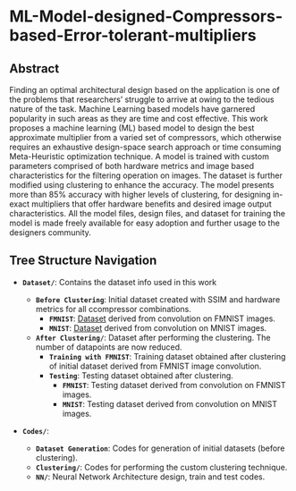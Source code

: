 # ML-Model-designed-Compressors-based-Error-tolerant-multipliers

## Abstract 
Finding an optimal architectural design based on the application is one of the problems that researchers’ struggle to arrive at owing to the tedious nature of the task. Machine Learning based models have garnered popularity in such areas as they are time and cost effective. This work proposes a machine learning (ML) based model to design the best approximate multiplier from a varied set of compressors, which otherwise
requires an exhaustive design-space search approach or time consuming Meta-Heuristic optimization technique. A model is trained with custom parameters comprised of both hardware metrics and image based characteristics for the filtering operation on images. The dataset is further modified using clustering to enhance the accuracy. The model presents more than 85% accuracy with higher levels of clustering, for designing in-exact multipliers that offer hardware benefits and desired image output characteristics. All the model files, design files, and dataset for training the model is made freely available for easy adoption and further usage to the designers community.

## Tree Structure Navigation

- **`Dataset/`**: Contains the dataset info used in this work
  - **`Before Clustering`**: Initial dataset created with SSIM and hardware metrics for all ccompressor combinations.
     - **`FMNIST`**: [Dataset](https://iiitbac-my.sharepoint.com/:x:/g/personal/rachana_kaparthi_iiitb_ac_in/EeLTKVVfF2BPtMKkEQZqC88Bl3hZUCa1AgVIb3Zp8rFRqg?e=Xqyo7Q) derived from convolution on FMNIST images.
     - **`MNIST`**: [Dataset](https://iiitbac-my.sharepoint.com/:x:/g/personal/rachana_kaparthi_iiitb_ac_in/Eb4zZBcZeHtEk3gHNEeiayEBbKPHdskqsFSWbZGr9lcjgw?e=f2aFJh) derived from convolution on MNIST images. 
  - **`After Clustering/`**: Dataset after performing the clustering. The number of datapoints are now reduced.
     - **`Training with FMNIST`**: Training dataset obtained after clustering of initial dataset derived from FMNIST image convolution.
     - **`Testing`**: Testing dataset obtained after clustering.
        - **`FMNIST`**: Testing dataset derived from convolution on FMNIST images.
        - **`MNIST`**: Testing dataset derived from convolution on MNIST images.
  

- **`Codes/`**:  
  - **`Dataset Generation`**: Codes for generation of initial datasets (before clustering).
  - **`Clustering/`**: Codes for performing the custom clustering technique.
  - **`NN/`**: Neural Network Architecture design, train and test codes.


